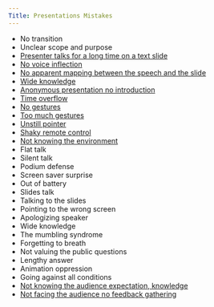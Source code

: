 ```yaml
---
Title: Presentations Mistakes
---
```



-  No transition
-  Unclear scope and purpose
-  [Presenter talks for a long time on a text slide](%base_url%/staff/tudorgirba/storytellinginthedigitalage/presentertalksforalongtimeonatextslide)
-  [No voice inflection](%base_url%/staff/tudorgirba/storytellinginthedigitalage/novoiceinflection)
-  [No apparent mapping between the speech and the slide](%base_url%/staff/tudorgirba/storytellinginthedigitalage/noapparentmappingbetweenthespeechandtheslide)
-  [Wide knowledge](%base_url%/staff/tudorgirba/storytellinginthedigitalage/wideknowledge)
-  [Anonymous presentation no introduction](%base_url%/staff/tudorgirba/storytellinginthedigitalage/anonymouspresentationnointroduction)
-  [Time overflow](%base_url%/staff/tudorgirba/storytellinginthedigitalage/timeoverflow)
-  [No gestures](%base_url%/staff/tudorgirba/storytellinginthedigitalage/nogestures)
-  [Too much gestures](%base_url%/staff/tudorgirba/storytellinginthedigitalage/toomuchgestures)
-  [Unstill pointer](%base_url%/staff/tudorgirba/storytellinginthedigitalage/unstillpointer)
-  [Shaky remote control](%base_url%/staff/tudorgirba/storytellinginthedigitalage/shakyremotecontrol)
-  [Not knowing the environment](%base_url%/staff/tudorgirba/storytellinginthedigitalage/notknowingtheenvironment)
-  Flat talk
-  Silent talk
-  Podium defense
-  Screen saver surprise
-  Out of battery
-  Slides talk
-  Talking to the slides
-  Pointing to the wrong screen
-  Apologizing speaker
-  Wide knowledge
-  The mumbling syndrome
-  Forgetting to breath
-  Not valuing the public questions
-  Lengthy answer
-  Animation oppression
-  Going against all conditions
-  [Not knowing the audience expectation, knowledge](%base_url%/staff/tudorgirba/storytellinginthedigitalage/notknowingtheaudienceexpectationknowledge)
-  [Not facing the audience no feedback gathering](%base_url%/staff/tudorgirba/storytellinginthedigitalage/notfacingtheaudiencenofeedbackgathering)
